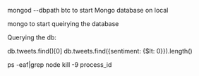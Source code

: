 
mongod --dbpath btc
to start Mongo database on local

mongo
to start queirying the database


Querying the db:

db.tweets.find()[0]
db.tweets.find({sentiment: {$lt: 0}}).length()


ps -eaf|grep node
kill -9 process_id